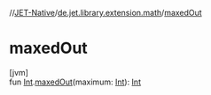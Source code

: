 //[JET-Native](../../index.md)/[de.jet.library.extension.math](index.md)/[maxedOut](maxed-out.md)

# maxedOut

[jvm]\
fun [Int](https://kotlinlang.org/api/latest/jvm/stdlib/kotlin/-int/index.html).[maxedOut](maxed-out.md)(maximum: [Int](https://kotlinlang.org/api/latest/jvm/stdlib/kotlin/-int/index.html)): [Int](https://kotlinlang.org/api/latest/jvm/stdlib/kotlin/-int/index.html)
